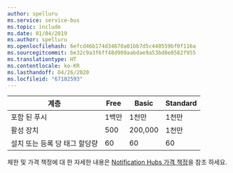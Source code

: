 ```yaml
---
author: spelluru
ms.service: service-bus
ms.topic: include
ms.date: 01/04/2019
ms.author: spelluru
ms.openlocfilehash: 6efcd46b174d34670a01bb7d5c440559bf0f116a
ms.sourcegitcommit: be32c9a3f6ff48d909aabdae9a53bd8e0582f955
ms.translationtype: HT
ms.contentlocale: ko-KR
ms.lasthandoff: 04/26/2020
ms.locfileid: "67182593"
---
```

| 계층              | Free         | Basic    | Standard   |
| ------------------ | ------------ | ---------- | ---------- |
| 포함 된 푸시    | 1백만    | 1천만 | 1천만 |
| 활성 장치     | 500          | 200,000    | 1천만 |
| 설치 또는 등록 당 태그 할당량 | 60  | 60 |  60 |

제한 및 가격 책정에 대 한 자세한 내용은 [Notification Hubs 가격 책정](https://azure.microsoft.com/pricing/details/notification-hubs/)을 참조 하세요.
